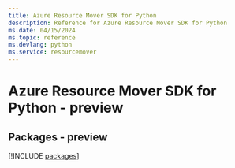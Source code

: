```yaml
---
title: Azure Resource Mover SDK for Python
description: Reference for Azure Resource Mover SDK for Python
ms.date: 04/15/2024
ms.topic: reference
ms.devlang: python
ms.service: resourcemover
---
```

# Azure Resource Mover SDK for Python - preview
## Packages - preview
[!INCLUDE [packages](resource-mover-index.md)]